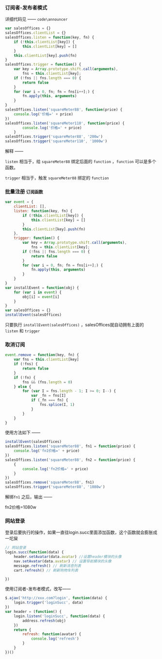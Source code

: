 ### 订阅者-发布者模式

详细代码见 —— `code\announcer`

```js
var salesOffices = {}
salesOffices.clientList = {}
salesOffices.listen = function(key, fn) {
    if (!this.clientList[key]) {
        this.clientList[key] = []
    }
    this.clientList[key].push(fn)
}
salesOffices.trigger = function() {
    var key = Array.prototype.shift.call(arguments),
        fns = this.clientList[key];
    if (!fns || fns.length === 0) {
        return false
    }
    for (var i = 0, fn; fn = fns[i++];) {
        fn.apply(this, arguments)
    }
}
salesOffices.listen('squareMeter88', function(price) {
    console.log('价格=' + price)
})
salesOffices.listen('squareMeter110', function(price) {
        console.log('价格=' + price)
    }
salesOffices.trigger('squareMeter88', '200w')
salesOffices.trigger('squareMeter110', '1000w')
```

解释 ——

 `listen` 相当于，给 `squareMeter88` 绑定后面的 `function` ，`function` 可以是多个函数。

`trigger` 相当于，触发 `squareMeter88` 绑定的 `function`

### 批量注册 `订阅函数`

```js
var event = {
    clientList: [],
    listen: function(key, fn) {
        if (!this.clientList[key]) {
            this.clientList[key] = []
        }
        this.clientList[key].push(fn)
    },
    trigger: function() {
        var key = Array.prototype.shift.call(arguments),
            fns = this.clientList[key];
        if (!fns || fns.length === 0) {
            return false
        }
        for (var i = 0, fn; fn = fns[i++];) {
            fn.apply(this, arguments)
        }
    }
}
var installEvent = function(obj) {
    for (var i in event) {
        obj[i] = event[i]
    }
}
var salesOffices = {}
installEvent(salesOffices)
```

只要执行 `installEvent(salesOffices)` ，salesOffices就自动拥有上面的 `listen` 和 `trigger`

### 取消订阅

```js
event.remove = function(key, fn) {
    var fns = this.clientList[key]
    if (!fns) {
        return false
    }
    if (!fn) {
        fns && (fns.length = 0)
    } else {
        for (var I = fns.length - 1; I >= 0; I--) {
            var _fn = fns[I]
            if (_fn === fn) {
                fns.splice(I, 1)
            }
        }
    }
}
```

使用方法如下 ——

```js
installEvent(salesOffices)
salesOffices.listen('squareMeter88', fn1 = function(price) {
    console.log('fn1价格=' + price)
})
salesOffices.listen('squareMeter88', fn2 = function(price) {
    {
        console.log('fn2价格=' + price)
    }
})
salesOffices.remove('squareMeter88', fn1)
salesOffices.trigger('squareMeter88', '1080w')
```

解绑`fn1` 之后，输出 ——

fn2价格=1080w

### 网站登录

登录后要执行的操作，如果一直往login.succ里面添加函数，这个函数就会膨胀成一坨屎

```js
// 网站登录
login.succ(function(data) {
    header.setAvatar(data.avatar) //设置header模块的头像
    nav.setAvatar(data.avatar) // 设置导航模块的头像
    message.refresh() // 刷新消息列表
    cart.refresh() // 刷新购物车列表

})
```

使用订阅者-发布者模式，改写——

```js
$.ajax('http://xxx.com?login', function(data) {
    login.trigger('loginSucc', data)
})
var header = (function() {
    login.listen('loginSucc', function(data) {
        address.refresh(obj)
    })
    return {
        refresh: function(avatar) {
            console.log('refresh')
        }
    }
})()
```

